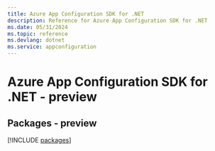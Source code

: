 ```yaml
---
title: Azure App Configuration SDK for .NET
description: Reference for Azure App Configuration SDK for .NET
ms.date: 05/31/2024
ms.topic: reference
ms.devlang: dotnet
ms.service: appconfiguration
---
```

# Azure App Configuration SDK for .NET - preview
## Packages - preview
[!INCLUDE [packages](app-configuration-index.md)]